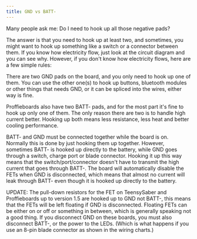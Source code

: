 ```yaml
---
title: GND vs BATT-
---
```

Many people ask me: Do I need to hook up all those negative pads?

The answer is that you need to hook up at least two, and sometimes, you might want to hook up something like a switch or a connector between them.  If you know how electricity flow, just look at the circuit diagram and you can see why. However, if you don't know how electricity flows, here are a few simple rules:

There are two GND pads on the board, and you only need to hook up one of them.
You can use the other one(s) to hook up buttons, bluetooth modules or other things that needs GND, or it can be spliced into the wires, either way is fine.

Proffieboards also have two BATT- pads, and for the most part it's fine to hook up only one of them. The only reason there are two is to handle high current better. Hooking up both means less resistance, less heat and better cooling performance.

BATT- and GND must be connected together while the board is on. Normally this is done by just hooking them up together. However, sometimes BATT- is hooked up directly to the battery, while GND goes through a switch, charge port or blade connector. Hooking it up this way means that the switch/port/connector doesn't have to transmit the high current that goes through BATT-.  The board will automatically disable the FETs when GND is disconnected, which means that almost no current will leak through BATT- even though it is hooked up directly to the battery.

UPDATE: The pull-down resistors for the FET on TeensySaber and Proffieboards up to version 1.5 are hooked up to GND not BATT-, this means that the FETs will be left floating if GND is disconnected. Floating FETs can be either on or off or something in between, which is generally speaking not a good thing. If you disconnect GND on these boards, you must also disconnect BATT-, or the power to the LEDs. (Which is what happens if you use an 8-pin blade connector as shown in the wiring charts.)

